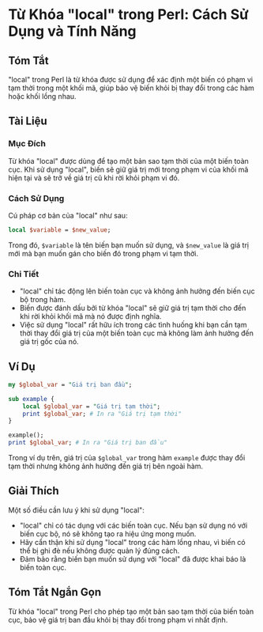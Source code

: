 <!--
Meta Description: # Từ Khóa "local" trong Perl: Cách Sử Dụng và Tính Năng ## Tóm Tắt "local" trong Perl là từ khóa được sử dụng để xác định một biến có phạm vi tạm thời...
Meta Keywords: biến, local, trong, giá, trị
-->

# Từ Khóa "local" trong Perl: Cách Sử Dụng và Tính Năng

## Tóm Tắt
"local" trong Perl là từ khóa được sử dụng để xác định một biến có phạm vi tạm thời trong một khối mã, giúp bảo vệ biến khỏi bị thay đổi trong các hàm hoặc khối lồng nhau.

## Tài Liệu
### Mục Đích
Từ khóa "local" được dùng để tạo một bản sao tạm thời của một biến toàn cục. Khi sử dụng "local", biến sẽ giữ giá trị mới trong phạm vi của khối mã hiện tại và sẽ trở về giá trị cũ khi rời khỏi phạm vi đó.

### Cách Sử Dụng
Cú pháp cơ bản của "local" như sau:

```perl
local $variable = $new_value;
```

Trong đó, `$variable` là tên biến bạn muốn sử dụng, và `$new_value` là giá trị mới mà bạn muốn gán cho biến đó trong phạm vi tạm thời.

### Chi Tiết
- "local" chỉ tác động lên biến toàn cục và không ảnh hưởng đến biến cục bộ trong hàm.
- Biến được đánh dấu bởi từ khóa "local" sẽ giữ giá trị tạm thời cho đến khi rời khỏi khối mã mà nó được định nghĩa.
- Việc sử dụng "local" rất hữu ích trong các tình huống khi bạn cần tạm thời thay đổi giá trị của một biến toàn cục mà không làm ảnh hưởng đến giá trị gốc của nó.

## Ví Dụ
```perl
my $global_var = "Giá trị ban đầu";

sub example {
    local $global_var = "Giá trị tạm thời";
    print $global_var; # In ra "Giá trị tạm thời"
}

example();
print $global_var; # In ra "Giá trị ban đầu"
```

Trong ví dụ trên, giá trị của `$global_var` trong hàm `example` được thay đổi tạm thời nhưng không ảnh hưởng đến giá trị bên ngoài hàm.

## Giải Thích
Một số điều cần lưu ý khi sử dụng "local":
- "local" chỉ có tác dụng với các biến toàn cục. Nếu bạn sử dụng nó với biến cục bộ, nó sẽ không tạo ra hiệu ứng mong muốn.
- Hãy cẩn thận khi sử dụng "local" trong các hàm lồng nhau, vì biến có thể bị ghi đè nếu không được quản lý đúng cách.
- Đảm bảo rằng biến bạn muốn sử dụng với "local" đã được khai báo là biến toàn cục.

## Tóm Tắt Ngắn Gọn
Từ khóa "local" trong Perl cho phép tạo một bản sao tạm thời của biến toàn cục, bảo vệ giá trị ban đầu khỏi bị thay đổi trong phạm vi nhất định.